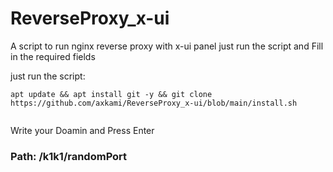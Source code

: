 # ReverseProxy_x-ui
A script to run nginx reverse proxy with x-ui panel
just run the script and Fill in the required fields

just run the script:
```
apt update && apt install git -y && git clone https://github.com/axkami/ReverseProxy_x-ui/blob/main/install.sh
                                             
```
Write your Doamin and Press Enter


### Path: /k1k1/randomPort


